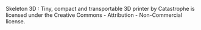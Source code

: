 Skeleton 3D : Tiny, compact and transportable 3D printer by Catastrophe is licensed under the Creative Commons - Attribution - Non-Commercial license.